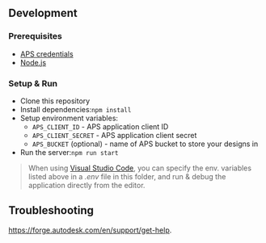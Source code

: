 ## Development

### Prerequisites

- [APS credentials](https://forge.autodesk.com/en/docs/oauth/v2/tutorials/create-app)
- [Node.js](https://nodejs.org)

### Setup & Run

- Clone this repository
- Install dependencies:`npm install`
- Setup environment variables:
    - `APS_CLIENT_ID` - APS application client ID
    - `APS_CLIENT_SECRET` - APS application client secret
    - `APS_BUCKET` (optional) - name of APS bucket to store your designs in
- Run the server:`npm run start`

> When using [Visual Studio Code](https://code.visualstudio.com),
> you can specify the env. variables listed above in a _.env_ file in this
> folder, and run & debug the application directly from the editor.

## Troubleshooting

 https://forge.autodesk.com/en/support/get-help.
